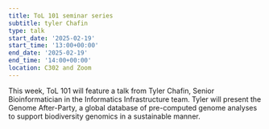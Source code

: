 ```yaml
---
title: ToL 101 seminar series
subtitle: tyler Chafin
type: talk
start_date: '2025-02-19'
start_time: '13:00+00:00'
end_date: '2025-02-19'
end_time: '14:00+00:00'
location: C302 and Zoom
---
```


This week, ToL 101 will feature a talk from Tyler Chafin, Senior Bioinformatician in the Informatics Infrastructure team.
Tyler will present the Genome After-Party, a global database of pre-computed genome analyses to support biodiversity
genomics in a sustainable manner.
